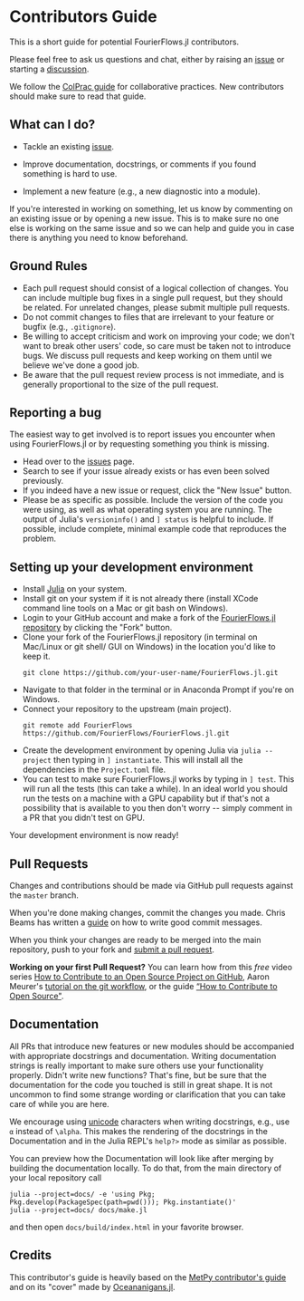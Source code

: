 # Contributors Guide

This is a short guide for potential FourierFlows.jl contributors.

Please feel free to ask us questions and chat, either by raising an [issue](https://github.com/FourierFlows/FourierFlows.jl/issues) or starting a [discussion](https://github.com/FourierFlows/FourierFlows.jl/discussions).

We follow the [ColPrac guide](https://github.com/SciML/ColPrac) for collaborative practices. 
New contributors should make sure to read that guide.

## What can I do?

* Tackle an existing [issue](https://github.com/FourierFlows/FourierFlows.jl/issues).

* Improve documentation, docstrings, or comments if you found something is hard to use.

* Implement a new feature (e.g., a new diagnostic into a module).

If you're interested in working on something, let us know by commenting on an existing issue 
or by opening a new issue. This is to make sure no one else is working on the same issue and 
so we can help and guide you in case there is anything you need to know beforehand.

## Ground Rules

* Each pull request should consist of a logical collection of changes. You can
  include multiple bug fixes in a single pull request, but they should be related.
  For unrelated changes, please submit multiple pull requests.
* Do not commit changes to files that are irrelevant to your feature or bugfix
  (e.g., `.gitignore`).
* Be willing to accept criticism and work on improving your code; we don't want
  to break other users' code, so care must be taken not to introduce bugs. We
  discuss pull requests and keep working on them until we believe we've done a
  good job.
* Be aware that the pull request review process is not immediate, and is
  generally proportional to the size of the pull request.

## Reporting a bug

The easiest way to get involved is to report issues you encounter when using FourierFlows.jl 
or by requesting something you think is missing.

* Head over to the [issues](https://github.com/FourierFlows/FourierFlows.jl/issues) page.
* Search to see if your issue already exists or has even been solved previously.
* If you indeed have a new issue or request, click the "New Issue" button.
* Please be as specific as possible. Include the version of the code you were using, as
  well as what operating system you are running. The output of Julia's `versioninfo()`
  and `] status` is helpful to include. If possible, include complete, minimal example
  code that reproduces the problem.

## Setting up your development environment

* Install [Julia](https://julialang.org/) on your system.
* Install git on your system if it is not already there (install XCode command line tools on
  a Mac or git bash on Windows).
* Login to your GitHub account and make a fork of the
  [FourierFlows.jl repository](https://github.com/FourierFlows/FourierFlows.jl) by
  clicking the "Fork" button.
* Clone your fork of the FourierFlows.jl repository (in terminal on Mac/Linux or git shell/
  GUI on Windows) in the location you'd like to keep it.
  ```
  git clone https://github.com/your-user-name/FourierFlows.jl.git
  ```
* Navigate to that folder in the terminal or in Anaconda Prompt if you're on Windows.
* Connect your repository to the upstream (main project).
  ```
  git remote add FourierFlows https://github.com/FourierFlows/FourierFlows.jl.git
  ```
* Create the development environment by opening Julia via `julia --project` then
  typing in `] instantiate`. This will install all the dependencies in the `Project.toml`
  file.
* You can test to make sure FourierFlows.jl works by typing in `] test`. This will run all
  the tests (this can take a while). In an ideal world you should run the tests on a machine
  with a GPU capability but if that's not a possibility that is available to you then don't 
  worry -- simply comment in a PR that you didn't test on GPU.

Your development environment is now ready!

## Pull Requests

Changes and contributions should be made via GitHub pull requests against the `master` branch.

When you're done making changes, commit the changes you made. Chris Beams has written 
a [guide](https://chris.beams.io/posts/git-commit/) on how to write good commit messages.

When you think your changes are ready to be merged into the main repository,
push to your fork and [submit a pull request](https://github.com/FourierFlows/FourierFlows.jl/compare/).

**Working on your first Pull Request?** You can learn how from this _free_ video series
[How to Contribute to an Open Source Project on GitHub](https://egghead.io/courses/how-to-contribute-to-an-open-source-project-on-github), Aaron Meurer's [tutorial on the git workflow](https://www.asmeurer.com/git-workflow/), 
or the guide [“How to Contribute to Open Source"](https://opensource.guide/how-to-contribute/).

## Documentation

All PRs that introduce new features or new modules should be accompanied with appropriate 
docstrings and documentation. Writing documentation strings is really important to make sure 
others use your functionality properly. Didn't write new functions? That's fine, but be sure 
that the documentation for the code you touched is still in great shape. It is not uncommon 
to find some strange wording or clarification that you can take care of while you are here.

We encourage using [unicode](https://docs.julialang.org/en/v1/manual/unicode-input/) characters 
when writing docstrings, e.g., use `α` instead of `\alpha`. This makes the rendering of the 
docstrings in the Documentation and in the Julia REPL's `help?>` mode as similar as possible.

You can preview how the Documentation will look like after merging by building the documentation 
locally. To do that, from the main directory of your local repository call

```
julia --project=docs/ -e 'using Pkg; Pkg.develop(PackageSpec(path=pwd())); Pkg.instantiate()'
julia --project=docs/ docs/make.jl
```
 
and then open `docs/build/index.html` in your favorite browser.

## Credits

This contributor's guide is heavily based on the [MetPy contributor's guide](https://github.com/Unidata/MetPy/blob/master/CONTRIBUTING.md) 
and on its "cover" made by [Oceananigans.jl](https://clima.github.io/OceananigansDocumentation/stable/contributing/).
